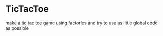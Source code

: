 # TicTacToe
make a tic tac toe game using factories and try to use as little global code as possible
